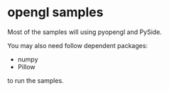 opengl samples
====================

Most of the samples will using pyopengl and PySide.

You may also need follow dependent packages:

* numpy
* Pillow

to run the samples.
